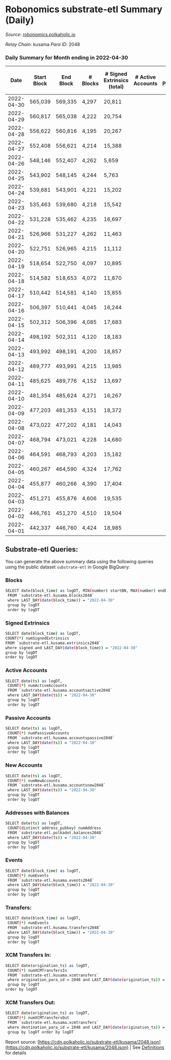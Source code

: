 # Robonomics substrate-etl Summary (Daily)

_Source_: [robonomics.polkaholic.io](https://robonomics.polkaholic.io)

*Relay Chain*: kusama
*Para ID*: 2048



### Daily Summary for Month ending in 2022-04-30


| Date | Start Block | End Block | # Blocks | # Signed Extrinsics (total) | # Active Accounts | # Passive | # New | # Addresses with Balances | # Events | # Transfers | # XCM Transfers In | # XCM Transfers Out | Issues | 
| ---- | ----------- | --------- | -------- | --------------------------- | ----------------- | --------- | ----- | ------------------------- | -------- | ----------- | ------------------ | ------------------- | ------ |
| 2022-04-30 | 565,039 | 569,335 | 4,297 | 20,811 |  |  |  | 2,544 | 84,726 | 6 ($491.68) |   |   |  |
| 2022-04-29 | 560,817 | 565,038 | 4,222 | 20,754 |  |  |  | 2,544 | 84,261 | 4 ($563.92) |   |   |  |
| 2022-04-28 | 556,622 | 560,816 | 4,195 | 20,267 |  |  |  | 2,543 | 82,604 |   |   |   |  |
| 2022-04-27 | 552,408 | 556,621 | 4,214 | 15,388 |  |  |  | 2,543 | 67,901 | 1 ($9.37) |   |   |  |
| 2022-04-26 | 548,146 | 552,407 | 4,262 | 5,659 |  |  |  | 2,542 | 38,753 | 2 ($101.87) |   |   |  |
| 2022-04-25 | 543,902 | 548,145 | 4,244 | 5,763 |  |  |  | 2,539 | 38,916 | 1 ($2,493.17) |   |   |  |
| 2022-04-24 | 539,681 | 543,901 | 4,221 | 15,202 |  |  |  | 2,539 | 66,070 |   |   |   |  |
| 2022-04-23 | 535,463 | 539,680 | 4,218 | 15,542 |  |  |  | 2,539 | 67,285 | 6 ($30,376.52) |   |   |  |
| 2022-04-22 | 531,228 | 535,462 | 4,235 | 16,697 |  |  |  | 2,539 | 70,505 | 3 ($13,552.07) |   |   |  |
| 2022-04-21 | 526,966 | 531,227 | 4,262 | 11,463 |  |  |  | 2,538 | 55,239 | 4 ($3,251.22) |   |   |  |
| 2022-04-20 | 522,751 | 526,965 | 4,215 | 11,112 |  |  |  | 2,538 | 54,061 | 2 ($18.90) |   |   |  |
| 2022-04-19 | 518,654 | 522,750 | 4,097 | 10,895 |  |  |  | 2,537 | 52,809 | 4 ($3,008.49) |   |   |  |
| 2022-04-18 | 514,582 | 518,653 | 4,072 | 11,870 |  |  |  | 2,537 | 54,939 | 1 ($1,788.65) |   |   |  |
| 2022-04-17 | 510,442 | 514,581 | 4,140 | 15,855 |  |  |  | 2,537 | 68,028 |   |   |   |  |
| 2022-04-16 | 506,397 | 510,441 | 4,045 | 16,244 |  |  |  | 2,537 | 69,021 | 19 ($35,946.09) |   |   |  |
| 2022-04-15 | 502,312 | 506,396 | 4,085 | 17,683 |  |  |  | 2,539 | 73,859 | 11 ($1,639.06) |   |   |  |
| 2022-04-14 | 498,192 | 502,311 | 4,120 | 18,183 |  |  |  | 2,539 | 75,973 | 8 ($1,295.24) |   |   |  |
| 2022-04-13 | 493,992 | 498,191 | 4,200 | 18,857 |  |  |  | 2,538 | 78,450 | 4 ($3,881.67) |   |   |  |
| 2022-04-12 | 489,777 | 493,991 | 4,215 | 13,985 |  |  |  | 2,536 | 63,803 | 13 ($557.68) |   |   |  |
| 2022-04-11 | 485,625 | 489,776 | 4,152 | 13,697 |  |  |  | 2,538 | 62,546 | 1 ($5,540.45) |   |   |  |
| 2022-04-10 | 481,354 | 485,624 | 4,271 | 16,267 |  |  |  | 2,536 | 70,953 | 14 ($108,093.99) |   |   |  |
| 2022-04-09 | 477,203 | 481,353 | 4,151 | 18,372 |  |  |  | 2,532 | 76,683 | 2 ($1,174.43) |   |   |  |
| 2022-04-08 | 473,022 | 477,202 | 4,181 | 14,043 |  |  |  | 2,532 | 63,773 | 8 ($30,319.93) |   |   |  |
| 2022-04-07 | 468,794 | 473,021 | 4,228 | 14,680 |  |  |  | 2,532 | 65,931 | 2 ($276.95) |   |   |  |
| 2022-04-06 | 464,591 | 468,793 | 4,203 | 15,182 |  |  |  | 2,532 | 67,311 |   |   |   |  |
| 2022-04-05 | 460,267 | 464,590 | 4,324 | 17,762 |  |  |  | 2,532 | 76,626 | 4 ($691.20) |   |   |  |
| 2022-04-04 | 455,877 | 460,266 | 4,390 | 17,404 |  |  |  | 2,532 | 75,042 | 11 ($89,582.03) |   |   |  |
| 2022-04-03 | 451,271 | 455,876 | 4,606 | 19,535 |  |  |  | 2,532 | 82,435 | 2 ($2,226.00) |   |   |  |
| 2022-04-02 | 446,761 | 451,270 | 4,510 | 19,504 |  |  |  | 2,531 | 81,918 | 10 ($455,094.28) |   |   |  |
| 2022-04-01 | 442,337 | 446,760 | 4,424 | 18,985 |  |  |  | 2,530 | 79,934 | 11 ($93,775.63) |   |   |  |

## Substrate-etl Queries:
You can generate the above summary data using the following queries using the public dataset `substrate-etl` in Google BigQuery:

### Blocks
```bash
SELECT date(block_time) as logDT, MIN(number) startBN, MAX(number) endBN, COUNT(*) numBlocks 
 FROM `substrate-etl.kusama.blocks2048`  
 where LAST_DAY(date(block_time)) = "2022-04-30" 
 group by logDT 
 order by logDT
```

### Signed Extrinsics
```bash
SELECT date(block_time) as logDT, 
COUNT(*) numSignedExtrinsics 
FROM `substrate-etl.kusama.extrinsics2048`  
where signed and LAST_DAY(date(block_time)) = "2022-04-30" 
group by logDT 
order by logDT
```

### Active Accounts
```bash
SELECT date(ts) as logDT, 
 COUNT(*) numActiveAccounts 
 FROM `substrate-etl.kusama.accountsactive2048` 
 where LAST_DAY(date(ts)) = "2022-04-30" 
 group by logDT 
 order by logDT
```

### Passive Accounts
```bash
SELECT date(ts) as logDT, 
 COUNT(*) numPassiveAccounts 
 FROM `substrate-etl.kusama.accountspassive2048` 
 where LAST_DAY(date(ts)) = "2022-04-30" 
 group by logDT 
 order by logDT
```

### New Accounts
```bash
SELECT date(ts) as logDT, 
 COUNT(*) numNewAccounts 
 FROM `substrate-etl.kusama.accountsnew2048` 
 where LAST_DAY(date(ts)) = "2022-04-30" 
 group by logDT
 order by logDT
```

### Addresses with Balances
```bash
SELECT date(ts) as logDT,
 COUNT(distinct address_pubkey) numAddress 
 FROM `substrate-etl.polkadot.balances2048` 
 where LAST_DAY(date(ts)) = "2022-04-30" 
 group by logDT 
 order by logDT
```

### Events
```bash
SELECT date(block_time) as logDT, 
 COUNT(*) numEvents 
 FROM `substrate-etl.kusama.events2048` 
 where LAST_DAY(date(block_time)) = "2022-04-30" 
 group by logDT 
 order by logDT
```

### Transfers:
```bash
SELECT date(block_time) as logDT, 
 COUNT(*) numEvents 
 FROM `substrate-etl.kusama.transfers2048` 
 where LAST_DAY(date(block_time)) = "2022-04-30" 
 group by logDT 
 order by logDT
```

### XCM Transfers In:
```bash
SELECT date(origination_ts) as logDT, 
 COUNT(*) numXCMTransfersIn 
 FROM `substrate-etl.kusama.xcmtransfers` 
 where origination_para_id = 2048 and LAST_DAY(date(origination_ts)) = "2022-04-30" 
 group by logDT 
order by logDT
```

### XCM Transfers Out:
```bash
SELECT date(origination_ts) as logDT, 
 COUNT(*) numXCMTransfersOut 
 FROM `substrate-etl.kusama.xcmtransfers` 
 where destination_para_id = 2048 and LAST_DAY(date(origination_ts)) = "2022-04-30" 
 group by logDT order by logDT
```


Report source: [https://cdn.polkaholic.io/substrate-etl/kusama/2048.json](https://cdn.polkaholic.io/substrate-etl/kusama/2048.json) | See [Definitions](/DEFINITIONS.md) for details
